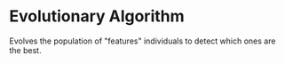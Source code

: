 Evolutionary Algorithm
=============

Evolves the population of "features" individuals to detect which ones are the best.
 

